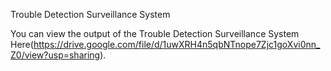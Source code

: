  Trouble Detection Surveillance System

 You can view the output of the Trouble Detection Surveillance System Here(https://drive.google.com/file/d/1uwXRH4n5qbNTnope7Zjc1goXvi0nn_Z0/view?usp=sharing).
